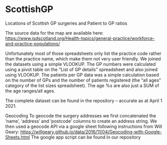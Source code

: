# ScottishGP
Locations of Scottish GP surgeries and Patient to GP ratios


The source data for the map are available here:
https://www.isdscotland.org/Health-topics/general-practice/workforce-and-practice-populations/

Unfortunately most of those spreadsheets only list the practice code rather than the practice name, which make them not very user friendly. We joined the datasets using a simple VLOOKUP.
The GP numbers were calculated using a pivot table on the “List of GP details” spreadsheet and also joined using VLOOKUP.
The patients per GP data was a simple calculation based on the number of GPs and the number of patients registered (the “all ages” category of the list sizes spreadsheet). The age %s are also just a SUM of the age ranges/all ages.

The complete dataset can be found in the repository – accurate as at April 1 2021.

Geocoding
To geocode the surgery addresses we first concatenated the ‘name’, ‘address’ and ‘postcode’ columns to create an address string.
We then used a geocode API via a google sheet following instructions from Will Geary:
https://willgeary.github.io/data/2016/11/04/Geocoding-with-Google-Sheets.html
The google app script can be found in our repository
